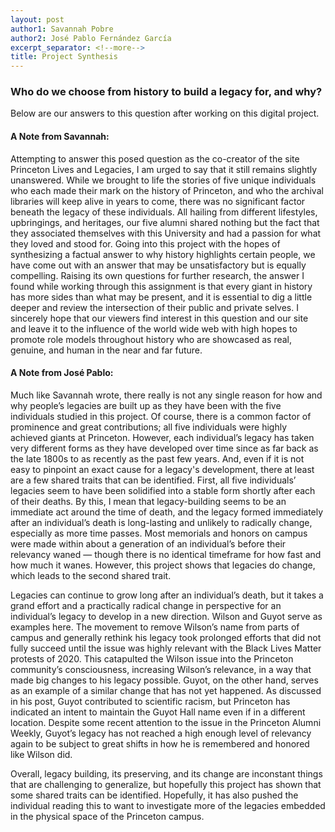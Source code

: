```yaml
---
layout: post
author1: Savannah Pobre
author2: José Pablo Fernández García
excerpt_separator: <!--more-->
title: Project Synthesis
---
```


### Who do we choose from history to build a legacy for, and why? ###
<!--more-->

Below are our answers to this question after working on this digital project.

#### A Note from Savannah: ####
Attempting to answer this posed question as the co-creator of the site Princeton Lives and Legacies, I am urged to say that it still remains slightly unanswered. While we brought to life the stories of five unique individuals who each made their mark on the history of Princeton, and who the archival libraries will keep alive in years to come, there was no significant factor beneath the legacy of these individuals. All hailing from different lifestyles, upbringings, and heritages, our five alumni shared nothing but the fact that they associated themselves with this University and had a passion for what they loved and stood for. Going into this project with the hopes of synthesizing a factual answer to why history highlights certain people, we have come out with an answer that may be unsatisfactory but is equally compelling. Raising its own questions for further research, the answer I found while working through this assignment is that every giant in history has more sides than what may be present, and it is essential to dig a little deeper and review the intersection of their public and private selves. I sincerely hope that our viewers find interest in this question and our site and leave it to the influence of the world wide web with high hopes to promote role models throughout history who are showcased as real, genuine, and human in the near and far future.

#### A Note from José Pablo: ####
Much like Savannah wrote, there really is not any single reason for how and why people’s legacies are built up as they have been with the five individuals studied in this project. Of course, there is a common factor of prominence and great contributions; all five individuals were highly achieved giants at Princeton. However, each individual’s legacy has taken very different forms as they have developed over time since as far back as the late 1800s to as recently as the past few years. And, even if it is not easy to pinpoint an exact cause for a legacy's development, there at least are a few shared traits that can be identified. First, all five individuals’ legacies seem to have been solidified into a stable form shortly after each of their deaths. By this, I mean that legacy-building seems to be an immediate act around the time of death, and the legacy formed immediately after an individual’s death is long-lasting and unlikely to radically change, especially as more time passes. Most memorials and honors on campus were made within about a generation of an individual’s before their relevancy waned — though there is no identical timeframe for how fast and how much it wanes. However, this project shows that legacies do change, which leads to the second shared trait.

Legacies can continue to grow long after an individual’s death, but it takes a grand effort and a practically radical change in perspective for an individual’s legacy to develop in a new direction. Wilson and Guyot serve as examples here. The movement to remove Wilson’s name from parts of campus and generally rethink his legacy took prolonged efforts that did not fully succeed until the issue was highly relevant with the Black Lives Matter protests of 2020. This catapulted the Wilson issue into the Princeton community’s consciousness, increasing Wilson’s relevance, in a way that made big changes to his legacy possible. Guyot, on the other hand, serves as an example of a similar change that has not yet happened. As discussed in his post, Guyot contributed to scientific racism, but Princeton has indicated an intent to maintain the Guyot Hall name even if in a different location. Despite some recent attention to the issue in the Princeton Alumni Weekly, Guyot’s legacy has not reached a high enough level of relevancy again to be subject to great shifts in how he is remembered and honored like Wilson did.

Overall, legacy building, its preserving, and its change are inconstant things that are challenging to generalize, but hopefully this project has shown that some shared traits can be identified. Hopefully, it has also pushed the individual reading this to want to investigate more of the legacies embedded in the physical space of the Princeton campus.
